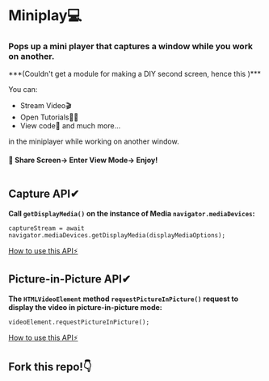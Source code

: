# Miniplay💻
<h3> Pops up a mini player that captures a window while you work on another.</h3>
***(Couldn't get a module for making a DIY second screen, hence this )***

You can:
- Stream Video🎬
- Open Tutorials👩‍💻
- View code📃 and much more...

in the miniplayer while working on another window.
#### 🚀 Share Screen-> Enter View Mode-> Enjoy!<br><br>

## Capture API✔ <br>
  <b> Call `getDisplayMedia()` on the instance of Media `navigator.mediaDevices`: </b> <br>
  ```
  captureStream = await navigator.mediaDevices.getDisplayMedia(displayMediaOptions);
  ```
  [How to use this API⚡](https://developer.mozilla.org/en-US/docs/Web/API/Screen_Capture_API)
  
 ## Picture-in-Picture API✔ <br>
  <b> The `HTMLVideoElement` method `requestPictureInPicture()` request to display the video in picture-in-picture mode: </b> <br>
  ```
 videoElement.requestPictureInPicture();
  ```
  [How to use this API⚡](https://developer.mozilla.org/en-US/docs/Web/API/HTMLVideoElement/requestPictureInPicture)
  
  ## Fork this repo!👇
